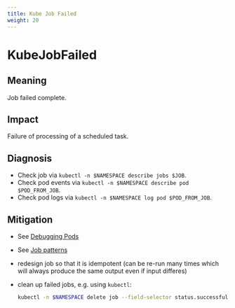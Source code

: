 ```yaml
---
title: Kube Job Failed
weight: 20
---
```


# KubeJobFailed

## Meaning

Job failed complete.

## Impact

Failure of processing of a scheduled task.

## Diagnosis

- Check job via `kubectl -n $NAMESPACE describe jobs $JOB`.
- Check pod events via `kubectl -n $NAMESPACE describe pod $POD_FROM_JOB`.
- Check pod logs via `kubectl -n $NAMESPACE log pod $POD_FROM_JOB`.

## Mitigation

- See [Debugging Pods](https://kubernetes.io/docs/tasks/debug-application-cluster/debug-application/#debugging-pods)
- See [Job patterns](https://kubernetes.io/docs/tasks/job/)
- redesign job so that it is idempotent (can be re-run many times which will
  always produce the same output even if input differes)

- clean up failed jobs, e.g. using `kubectl`:
  ```bash
  kubectl -n $NAMESPACE delete job --field-selector status.successful!=1
  ```
